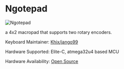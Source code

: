 # Ngotepad

![Ngotepad](https://imgur.com/a/eYFaA8q)

a 4x2 macropad that supports two rotary encoders.

Keyboard Maintainer: [Khix/jango99](https://github.com/jango99)

Hardware Supported: Elite-C, atmega32u4 based MCU

Hardware Availability: [Open Source](https://github.com/jango99/Ngotepad/tree/master/Gerbers)
